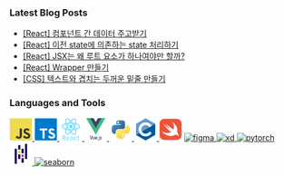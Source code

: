 <!--
### Hi there 👋
-->

<!--
**eunjios/eunjios** is a ✨ _special_ ✨ repository because its `README.md` (this file) appears on your GitHub profile.

Here are some ideas to get you started:

- 🔭 I’m currently working on ...
- 🌱 I’m currently learning ...
- 👯 I’m looking to collaborate on ...
- 🤔 I’m looking for help with ...
- 💬 Ask me about ...
- 📫 How to reach me: ...
- 😄 Pronouns: ...
- ⚡ Fun fact: ...
-->

### Latest Blog Posts
<!-- BLOG-POST-LIST:START -->
- [[React] 컴포넌트 간 데이터 주고받기](https://velog.io/@eunjios/React-%EC%BB%B4%ED%8F%AC%EB%84%8C%ED%8A%B8-%EA%B0%84-%EB%8D%B0%EC%9D%B4%ED%84%B0-%EC%A3%BC%EA%B3%A0%EB%B0%9B%EA%B8%B0)
- [[React] 이전 state에 의존하는 state 처리하기](https://velog.io/@eunjios/React-%EC%9D%B4%EC%A0%84-state%EC%97%90-%EC%9D%98%EC%A1%B4%ED%95%98%EB%8A%94-state-%EC%B2%98%EB%A6%AC%ED%95%98%EA%B8%B0)
- [[React] JSX는 왜 루트 요소가 하나여야만 할까?](https://velog.io/@eunjios/React-JSX%EB%8A%94-%EC%99%9C-%EB%A3%A8%ED%8A%B8-%EC%9A%94%EC%86%8C%EA%B0%80-%ED%95%98%EB%82%98%EC%97%AC%EC%95%BC%EB%A7%8C-%ED%95%A0%EA%B9%8C)
- [[React] Wrapper 만들기](https://velog.io/@eunjios/React-Wrapper-%EB%A7%8C%EB%93%A4%EA%B8%B0)
- [[CSS] 텍스트와 겹치는 두꺼운 밑줄 만들기](https://velog.io/@eunjios/CSS-underline-on-text)
<!-- BLOG-POST-LIST:END -->

<h3 align="left">Languages and Tools</h3>
<p align="left"> 
<a href="https://developer.mozilla.org/en-US/docs/Web/JavaScript" target="_blank" rel="noreferrer"> <img src="https://raw.githubusercontent.com/devicons/devicon/master/icons/javascript/javascript-original.svg" alt="javascript" width="40" height="40"/> </a>
<a href="https://www.typescriptlang.org/" target="_blank" rel="noreferrer"> <img src="https://raw.githubusercontent.com/devicons/devicon/master/icons/typescript/typescript-original.svg" alt="typescript" width="40" height="40"/> </a> 
<a href="https://reactjs.org/" target="_blank" rel="noreferrer"> <img src="https://raw.githubusercontent.com/devicons/devicon/master/icons/react/react-original-wordmark.svg" alt="react" width="40" height="40"/> </a> 
<a href="https://vuejs.org/" target="_blank" rel="noreferrer"> <img src="https://raw.githubusercontent.com/devicons/devicon/master/icons/vuejs/vuejs-original-wordmark.svg" alt="vuejs" width="40" height="40"/> </a> 
<a href="https://www.python.org" target="_blank" rel="noreferrer"> <img src="https://raw.githubusercontent.com/devicons/devicon/master/icons/python/python-original.svg" alt="python" width="40" height="40"/> </a> 
<a href="https://developer.apple.com/swift/" target="_blank" rel="noreferrer"> 
<a href="https://www.cprogramming.com/" target="_blank" rel="noreferrer"> <img src="https://raw.githubusercontent.com/devicons/devicon/master/icons/c/c-original.svg" alt="c" width="40" height="40"/> </a> 
<img src="https://raw.githubusercontent.com/devicons/devicon/master/icons/swift/swift-original.svg" alt="swift" width="40" height="40"/> </a> 
<a href="https://www.figma.com/" target="_blank" rel="noreferrer"> <img src="https://www.vectorlogo.zone/logos/figma/figma-icon.svg" alt="figma" width="40" height="40"/> </a> 
<a href="https://www.adobe.com/products/xd.html" target="_blank" rel="noreferrer"> <img src="https://cdn.worldvectorlogo.com/logos/adobe-xd.svg" alt="xd" width="40" height="40"/> </a>
<a href="https://pytorch.org/" target="_blank" rel="noreferrer"> <img src="https://www.vectorlogo.zone/logos/pytorch/pytorch-icon.svg" alt="pytorch" width="40" height="40"/> </a> 
<a href="https://pandas.pydata.org/" target="_blank" rel="noreferrer"> <img src="https://raw.githubusercontent.com/devicons/devicon/2ae2a900d2f041da66e950e4d48052658d850630/icons/pandas/pandas-original.svg" alt="pandas" width="40" height="40"/> </a> <a href="https://seaborn.pydata.org/" target="_blank" rel="noreferrer"> <img src="https://seaborn.pydata.org/_images/logo-mark-lightbg.svg" alt="seaborn" width="40" height="40"/> </a> </p>
